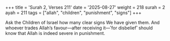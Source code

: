 +++
title = 'Surah 2, Verses 211'
date = '2025-08-27'
weight = 218
surah = 2
ayah = 211
tags = ["allah", "children", "punishment", "signs"]
+++

Ask the Children of Israel how many clear signs We have given them. And whoever trades Allah’s favour—after receiving it—˹for disbelief˺ should know that Allah is indeed severe in punishment.